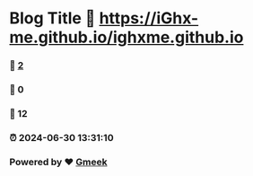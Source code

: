 # Blog Title :link: https://iGhx-me.github.io/ighxme.github.io 
### :page_facing_up: [2](https://iGhx-me.github.io/ighxme.github.io/tag.html) 
### :speech_balloon: 0 
### :hibiscus: 12 
### :alarm_clock: 2024-06-30 13:31:10 
### Powered by :heart: [Gmeek](https://github.com/Meekdai/Gmeek)
